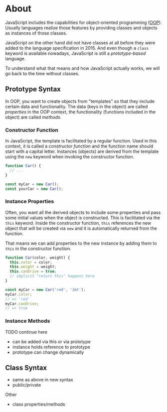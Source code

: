 # About

JavaScript includes the capabilities for object-oriented programming ([OOP][wiki-oop]). Usually languages realize those features by providing classes and objects as instances of those classes.

JavaScript on the other hand did not have classes at all before they were added to the language specification in 2015. And even though a `class` keyword is available nowadays, JavaScript is still a _prototype-based_ language.

To understand what that means and how JavaScript actually works, we will go back to the time without classes.

## Prototype Syntax

In OOP, you want to create objects from "templates" so that they include certain data and functionality. The data (keys in the object) are called _properties_ in the OOP context, the functionality (functions included in the object) are called _methods_.

### Constructor Function

In JavaScript, the template is facilitated by a regular function. Used in this context, it is called a _constructor function_ and the function name should start with a capital letter. Instances (objects) are derived from the template using the `new` keyword when invoking the constructor function.

```javascript
function Car() {
  // ...
}

const myCar = new Car();
const yourCar = new Car();
```

### Instance Properties

Often, you want all the derived objects to include some properties and pass some initial values when the object is constructed. This is facilitated via the `this` keyword. Inside the constructor function, `this` references the new object that will be created via `new` and it is automatically returned from the function.

That means we can add properties to the new instance by adding them to `this` in the constructor function.

```javascript
function Car(color, weight) {
  this.color = color;
  this.weight = weight;
  this.canDrive = true;
  // implicit "return this" happens here
}

const myCar = new Car('red', '2mt');
myCar.color;
// => 'red'
myCar.canDrive;
// => true
```

### Instance Methods

TODO continue here

- can be added via this or via prototype
- instance holds reference to prototype
- prototype can change dynamically

## Class Syntax

- same as above in new syntax
- public/private

Other

- class properties/methods

[wiki-oop]: https://en.wikipedia.org/wiki/Object-oriented_programming
